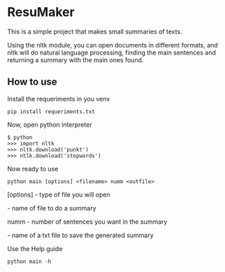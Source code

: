 # ResuMaker
This is a simple project that makes small summaries of texts.

Using the nltk module, you can open documents in different formats, and nltk will do natural language processing, finding the main sentences and returning a summary with the main ones found.

## How to use
Install the requeriments in you venv
```
pip install requeriments.txt
```
Now, open python interpreter
```
$ python
>>> import nltk
>>> nltk.download('punkt')
>>> ntlk.download('stopwords')
```
Now ready to use
```
python main [options] <filename> numm <outfile>
```
[options] - type of file you will open

<filename> - name of file to do a summary
  
numm       - number of sentences you want in the summary

<outfile>  - name of a txt file to save the generated summary
  
Use the Help guide
```
python main -h
```

